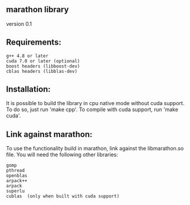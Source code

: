 ## marathon library

version 0.1

## Requirements:

	g++ 4.8 or later
	cuda 7.0 or later (optional)
	boost headers (libboost-dev)
	cblas headers (libblas-dev)

## Installation:

It is possible to build the library in cpu native mode without cuda support.
To do so, just run 'make cpp'. To compile with cuda support, run 'make cuda'.

## Link against marathon:

To use the functionality build in marathon, link against the libmarathon.so file.
You will need the following other libraries:

	gomp
	pthread
	openblas
	arpack++
	arpack
	superlu
	cublas	(only when built with cuda support)
